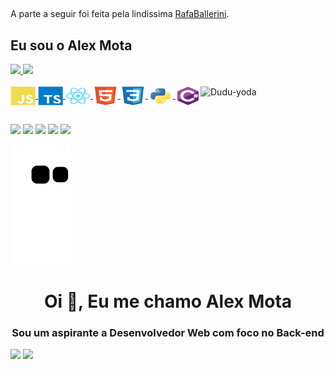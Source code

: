 ###

<!-- <div>
<blockquote class="badgr-badge" style="font-family: Helvetica, Roboto, &quot;Segoe UI&quot;, Calibri, sans-serif;"><a href="https://api.badgr.io/public/assertions/1CMz6hzRTia5RMF0etDr-g?identity__email=dudupotrich%40gmail.com"><img width="120px" height="120px" src="https://api.badgr.io/public/assertions/1CMz6hzRTia5RMF0etDr-g/image"></a><p class="badgr-badge-name" style="hyphens: auto; overflow-wrap: break-word; word-wrap: break-word;margin: 0; font-size: 16px; font-weight: 600; font-style: normal; font-stretch: normal; line-height: 1.25; letter-spacing: normal; text-align: left; color: #05012c;">Implement a React Native mobile app Workshop</p><p class="badgr-badge-date" style="margin: 0; font-size: 12px; font-style: normal; font-stretch: normal; line-height: 1.67; letter-spacing: normal; text-align: left; color: #555555;"><strong style="font-size: 12px; font-weight: bold; font-style: normal; font-stretch: normal; line-height: 1.67; letter-spacing: normal; text-align: left; color: #000;">Awarded:</strong>27 de ago. de 2021</p><p class="badgr-badge-recipient" style="margin: 0; font-size: 12px; font-style: normal; font-stretch: normal; line-height: 1.67; letter-spacing: normal; text-align: left; color: #555555;"><strong style="font-size: 12px; font-weight: bold; font-style: normal; font-stretch: normal; line-height: 1.67; letter-spacing: normal; text-align: left; color: #000;">Awarded To:</strong><span style="display: block;"> Luis Eduardo Partichelli Potrich</span></p><p style="margin: 16px 0; padding: 0;"><a class="badgr-badge-verify" target="_blank" href="https://badgecheck.io?url=https%3A%2F%2Fapi.badgr.io%2Fpublic%2Fassertions%2F1CMz6hzRTia5RMF0etDr-g%3Fidentity__email%3Ddudupotrich%2540gmail.com&amp;identity__email=dudupotrich%40gmail.com" style="box-sizing: content-box; display: flex; align-items: center; justify-content: center; margin: 0; font-size:14px; font-weight: bold; width: 48px; height: 16px; border-radius: 4px; border: solid 1px black; text-decoration: none; padding: 6px 16px; margin: 16px 0; color: black;">VERIFY</a></blockquote>
</div> -->

  
  
##
A parte a seguir foi feita pela lindissima <a href="https://github.com/rafaballerini">RafaBallerini</a>.
##


## Eu sou o Alex Mota

 <div>
  <a href="https://github.com/LuisPotrich">
  <img height="200em" src="https://github-readme-stats.vercel.app/api?username=alexmota-dev&show_icons=true&theme=blue-green&include_all_commits=true&count_private=true"/>
  <img height="200em" src="https://github-readme-stats.vercel.app/api/top-langs/?username=alexmota-dev&layout=compact&langs_count=10&theme=blue-green"/>
</div>
  
<div style="display: inline_block"><br>
  <img align="center" alt="Dudu-Js" height="30" width="40" src="https://raw.githubusercontent.com/devicons/devicon/master/icons/javascript/javascript-plain.svg">
  <img align="center" alt="Dudu-Ts" height="30" width="40" src="https://raw.githubusercontent.com/devicons/devicon/master/icons/typescript/typescript-plain.svg">
  <img align="center" alt="Dudu-React" height="30" width="40" src="https://raw.githubusercontent.com/devicons/devicon/master/icons/react/react-original.svg">
  <img align="center" alt="Dudu-HTML" height="30" width="40" src="https://raw.githubusercontent.com/devicons/devicon/master/icons/html5/html5-original.svg">
  <img align="center" alt="Dudu-CSS" height="30" width="40" src="https://raw.githubusercontent.com/devicons/devicon/master/icons/css3/css3-original.svg">
  <img align="center" alt="Dudu-Python" height="30" width="40" src="https://raw.githubusercontent.com/devicons/devicon/master/icons/python/python-original.svg">
  <img align="center" alt="Dudu-Csharp" height="30" width="40" src="https://raw.githubusercontent.com/devicons/devicon/master/icons/csharp/csharp-original.svg">
  <img align="right" alt="Dudu-yoda" height="200" width="200" src="https://cdn.discordapp.com/attachments/768822390829744158/872651669039636540/download20210803222227.png">
</div>
  
 ##
  
<div> 
  <a href="https://instagram.com/alexmota.dev" target="_blank"><img src="https://img.shields.io/badge/-Instagram-%23E4405F?style=for-the-badge&logo=instagram&logoColor=white" target="_blank"></a>
 	<a href="https://www.twitch.tv/alexmota-dev" target="_blank"><img src="https://img.shields.io/badge/Twitch-9146FF?style=for-the-badge&logo=twitch&logoColor=white" target="_blank"></a>
 <a href="https://discord.gg/vBgC7Farma" target="_blank"><img src="https://img.shields.io/badge/Discord-7289DA?style=for-the-badge&logo=discord&logoColor=white" target="_blank"></a> 
  <a href = "mailto:alexmota-dev@gmail.com"><img src="https://img.shields.io/badge/-Gmail-%23333?style=for-the-badge&logo=gmail&logoColor=white" target="_blank"></a>
  <a href="https://www.linkedin.com/in/alexmota-dev" target="_blank"><img src="https://img.shields.io/badge/-LinkedIn-%230077B5?style=for-the-badge&logo=linkedin&logoColor=white" target="_blank"></a> 
 
  ![Snake animation](https://github.com/alexmota-dev/alexmota-dev/blob/output/github-contribution-grid-snake.svg)
 
</div>

##
  
<div>
  
  
</div>


<h1 align="center">Oi 👋, Eu me chamo Alex Mota</h1>
<h3 align="center">Sou um aspirante a Desenvolvedor Web com foco no Back-end</h3>

<div display="flex" justify-content="space-between" href="https://github-readme-stats.vercel.app/api/top-langs/?username=alexmota-dev&layout=compact&theme=transparent">
  <img src="https://github-readme-stats.vercel.app/api/top-langs/?username=alexmota-dev&layout=compact&theme=transparent&hide=Blade" />
  <img src="https://github-readme-stats.vercel.app/api?username=alexmota-dev&count_private=true&show_icons=true&theme=transparent" />
</div>
